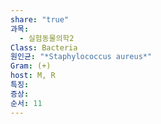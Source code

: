 ```yaml
---
share: "true"
과목:
  - 실험동물의학2
Class: Bacteria
원인균: "*Staphylococcus aureus*"
Gram: (+)
host: M, R
특징: 
증상: 
순서: 11
---
```

